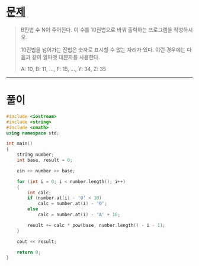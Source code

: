 # [문제](https://www.acmicpc.net/problem/2745 "#2745번")
  
> B진법 수 N이 주어진다. 이 수를 10진법으로 바꿔 출력하는 프로그램을 작성하시오.
> 
> 10진법을 넘어가는 진법은 숫자로 표시할 수 없는 자리가 있다. 이런 경우에는 다음과 같이 알파벳 대문자를 사용한다.
> 
> A: 10, B: 11, ..., F: 15, ..., Y: 34, Z: 35
<hr/>

# 풀이

```cpp
#include <iostream>
#include <string>
#include <cmath>
using namespace std;

int main() 
{
    string number;
    int base, result = 0;

    cin >> number >> base;

    for (int i = 0; i < number.length(); i++)
    {
        int calc;
        if (number.at(i) - '0' < 10)
            calc = number.at(i) - '0';
        else
            calc = number.at(i) - 'A' + 10;

        result += calc * pow(base, number.length() - i - 1);
    }

    cout << result;

    return 0;
}
```

